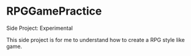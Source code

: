 # RPGGamePractice
Side Project: Experimental

This side project is for me to understand how to create a RPG style like game.
